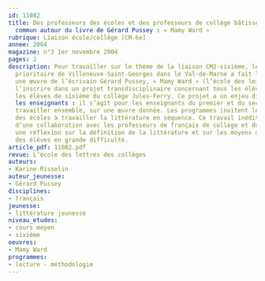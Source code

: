 ```yaml
---
id: 11082
title: Des professeurs des écoles et des professeurs de collège bâtissent un projet
  commun autour du livre de Gérard Pussey : « Mamy Ward » 
rubrique: Liaison école/collège [CM-6e]
annee: 2004
magazine: n°3 1er novembre 2004
pages: 2
description: Pour travailler sur le thème de la liaison CM2-sixième, le réseau d’éducation
  prioritaire de Villeneuve-Saint-Georges dans le Val-de-Marne a fait le choix d’étudier
  une œuvre de l’écrivain Gérard Pussey, « Mamy Ward » (l’école des loisirs), et de
  l’inscrire dans un projet transdisciplinaire concernant tous les élèves de CM2 et
  les élèves de sixième du collège Jules-Ferry. Ce projet a un enjeu didactique pour
  les enseignants : il s’agit pour les enseignants du premier et du second degré de
  travailler ensemble, sur une œuvre donnée. Les programmes invitent les professeurs
  des écoles à travailler la littérature en séquence. Ce travail inédit peut s’enrichir
  d’une collaboration avec les professeurs de français de collège et donner lieu à
  une réflexion sur la définition de la littérature et sur les moyens de faire lire
  des élèves en grande difficulté.
article_pdf: 11082.pdf
revue: L’école des lettres des collèges
auteurs:
- Karine Risselin
auteur_jeunesse:
- Gérard Pussey
disciplines:
- français
jeunesse:
- littérature jeunesse
niveau_etudes:
- cours moyen
- sixième
oeuvres:
- Mamy Ward
programmes:
- lecture - méthodologie
---
```

